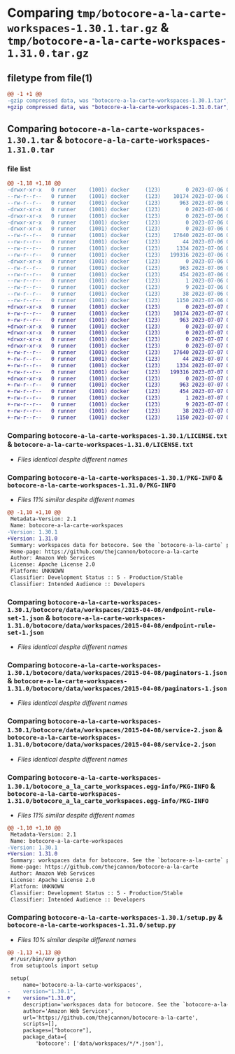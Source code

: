 # Comparing `tmp/botocore-a-la-carte-workspaces-1.30.1.tar.gz` & `tmp/botocore-a-la-carte-workspaces-1.31.0.tar.gz`

## filetype from file(1)

```diff
@@ -1 +1 @@
-gzip compressed data, was "botocore-a-la-carte-workspaces-1.30.1.tar", last modified: Thu Jul  6 01:45:34 2023, max compression
+gzip compressed data, was "botocore-a-la-carte-workspaces-1.31.0.tar", last modified: Fri Jul  7 01:44:28 2023, max compression
```

## Comparing `botocore-a-la-carte-workspaces-1.30.1.tar` & `botocore-a-la-carte-workspaces-1.31.0.tar`

### file list

```diff
@@ -1,18 +1,18 @@
-drwxr-xr-x   0 runner    (1001) docker     (123)        0 2023-07-06 01:45:34.663257 botocore-a-la-carte-workspaces-1.30.1/
--rw-r--r--   0 runner    (1001) docker     (123)    10174 2023-07-06 01:45:34.000000 botocore-a-la-carte-workspaces-1.30.1/LICENSE.txt
--rw-r--r--   0 runner    (1001) docker     (123)      963 2023-07-06 01:45:34.663257 botocore-a-la-carte-workspaces-1.30.1/PKG-INFO
-drwxr-xr-x   0 runner    (1001) docker     (123)        0 2023-07-06 01:45:34.663257 botocore-a-la-carte-workspaces-1.30.1/botocore/
-drwxr-xr-x   0 runner    (1001) docker     (123)        0 2023-07-06 01:45:34.663257 botocore-a-la-carte-workspaces-1.30.1/botocore/data/
-drwxr-xr-x   0 runner    (1001) docker     (123)        0 2023-07-06 01:45:34.663257 botocore-a-la-carte-workspaces-1.30.1/botocore/data/workspaces/
-drwxr-xr-x   0 runner    (1001) docker     (123)        0 2023-07-06 01:45:34.663257 botocore-a-la-carte-workspaces-1.30.1/botocore/data/workspaces/2015-04-08/
--rw-r--r--   0 runner    (1001) docker     (123)    17640 2023-07-06 01:44:40.000000 botocore-a-la-carte-workspaces-1.30.1/botocore/data/workspaces/2015-04-08/endpoint-rule-set-1.json
--rw-r--r--   0 runner    (1001) docker     (123)       44 2023-07-06 01:44:40.000000 botocore-a-la-carte-workspaces-1.30.1/botocore/data/workspaces/2015-04-08/examples-1.json
--rw-r--r--   0 runner    (1001) docker     (123)     1334 2023-07-06 01:44:40.000000 botocore-a-la-carte-workspaces-1.30.1/botocore/data/workspaces/2015-04-08/paginators-1.json
--rw-r--r--   0 runner    (1001) docker     (123)   199316 2023-07-06 01:44:40.000000 botocore-a-la-carte-workspaces-1.30.1/botocore/data/workspaces/2015-04-08/service-2.json
-drwxr-xr-x   0 runner    (1001) docker     (123)        0 2023-07-06 01:45:34.663257 botocore-a-la-carte-workspaces-1.30.1/botocore_a_la_carte_workspaces.egg-info/
--rw-r--r--   0 runner    (1001) docker     (123)      963 2023-07-06 01:45:34.000000 botocore-a-la-carte-workspaces-1.30.1/botocore_a_la_carte_workspaces.egg-info/PKG-INFO
--rw-r--r--   0 runner    (1001) docker     (123)      454 2023-07-06 01:45:34.000000 botocore-a-la-carte-workspaces-1.30.1/botocore_a_la_carte_workspaces.egg-info/SOURCES.txt
--rw-r--r--   0 runner    (1001) docker     (123)        1 2023-07-06 01:45:34.000000 botocore-a-la-carte-workspaces-1.30.1/botocore_a_la_carte_workspaces.egg-info/dependency_links.txt
--rw-r--r--   0 runner    (1001) docker     (123)        9 2023-07-06 01:45:34.000000 botocore-a-la-carte-workspaces-1.30.1/botocore_a_la_carte_workspaces.egg-info/top_level.txt
--rw-r--r--   0 runner    (1001) docker     (123)       38 2023-07-06 01:45:34.663257 botocore-a-la-carte-workspaces-1.30.1/setup.cfg
--rw-r--r--   0 runner    (1001) docker     (123)     1150 2023-07-06 01:45:34.000000 botocore-a-la-carte-workspaces-1.30.1/setup.py
+drwxr-xr-x   0 runner    (1001) docker     (123)        0 2023-07-07 01:44:28.483791 botocore-a-la-carte-workspaces-1.31.0/
+-rw-r--r--   0 runner    (1001) docker     (123)    10174 2023-07-07 01:44:28.000000 botocore-a-la-carte-workspaces-1.31.0/LICENSE.txt
+-rw-r--r--   0 runner    (1001) docker     (123)      963 2023-07-07 01:44:28.483791 botocore-a-la-carte-workspaces-1.31.0/PKG-INFO
+drwxr-xr-x   0 runner    (1001) docker     (123)        0 2023-07-07 01:44:28.479791 botocore-a-la-carte-workspaces-1.31.0/botocore/
+drwxr-xr-x   0 runner    (1001) docker     (123)        0 2023-07-07 01:44:28.479791 botocore-a-la-carte-workspaces-1.31.0/botocore/data/
+drwxr-xr-x   0 runner    (1001) docker     (123)        0 2023-07-07 01:44:28.479791 botocore-a-la-carte-workspaces-1.31.0/botocore/data/workspaces/
+drwxr-xr-x   0 runner    (1001) docker     (123)        0 2023-07-07 01:44:28.483791 botocore-a-la-carte-workspaces-1.31.0/botocore/data/workspaces/2015-04-08/
+-rw-r--r--   0 runner    (1001) docker     (123)    17640 2023-07-07 01:43:28.000000 botocore-a-la-carte-workspaces-1.31.0/botocore/data/workspaces/2015-04-08/endpoint-rule-set-1.json
+-rw-r--r--   0 runner    (1001) docker     (123)       44 2023-07-07 01:43:28.000000 botocore-a-la-carte-workspaces-1.31.0/botocore/data/workspaces/2015-04-08/examples-1.json
+-rw-r--r--   0 runner    (1001) docker     (123)     1334 2023-07-07 01:43:28.000000 botocore-a-la-carte-workspaces-1.31.0/botocore/data/workspaces/2015-04-08/paginators-1.json
+-rw-r--r--   0 runner    (1001) docker     (123)   199316 2023-07-07 01:43:28.000000 botocore-a-la-carte-workspaces-1.31.0/botocore/data/workspaces/2015-04-08/service-2.json
+drwxr-xr-x   0 runner    (1001) docker     (123)        0 2023-07-07 01:44:28.483791 botocore-a-la-carte-workspaces-1.31.0/botocore_a_la_carte_workspaces.egg-info/
+-rw-r--r--   0 runner    (1001) docker     (123)      963 2023-07-07 01:44:28.000000 botocore-a-la-carte-workspaces-1.31.0/botocore_a_la_carte_workspaces.egg-info/PKG-INFO
+-rw-r--r--   0 runner    (1001) docker     (123)      454 2023-07-07 01:44:28.000000 botocore-a-la-carte-workspaces-1.31.0/botocore_a_la_carte_workspaces.egg-info/SOURCES.txt
+-rw-r--r--   0 runner    (1001) docker     (123)        1 2023-07-07 01:44:28.000000 botocore-a-la-carte-workspaces-1.31.0/botocore_a_la_carte_workspaces.egg-info/dependency_links.txt
+-rw-r--r--   0 runner    (1001) docker     (123)        9 2023-07-07 01:44:28.000000 botocore-a-la-carte-workspaces-1.31.0/botocore_a_la_carte_workspaces.egg-info/top_level.txt
+-rw-r--r--   0 runner    (1001) docker     (123)       38 2023-07-07 01:44:28.483791 botocore-a-la-carte-workspaces-1.31.0/setup.cfg
+-rw-r--r--   0 runner    (1001) docker     (123)     1150 2023-07-07 01:44:28.000000 botocore-a-la-carte-workspaces-1.31.0/setup.py
```

### Comparing `botocore-a-la-carte-workspaces-1.30.1/LICENSE.txt` & `botocore-a-la-carte-workspaces-1.31.0/LICENSE.txt`

 * *Files identical despite different names*

### Comparing `botocore-a-la-carte-workspaces-1.30.1/PKG-INFO` & `botocore-a-la-carte-workspaces-1.31.0/PKG-INFO`

 * *Files 11% similar despite different names*

```diff
@@ -1,10 +1,10 @@
 Metadata-Version: 2.1
 Name: botocore-a-la-carte-workspaces
-Version: 1.30.1
+Version: 1.31.0
 Summary: workspaces data for botocore. See the `botocore-a-la-carte` package for more info.
 Home-page: https://github.com/thejcannon/botocore-a-la-carte
 Author: Amazon Web Services
 License: Apache License 2.0
 Platform: UNKNOWN
 Classifier: Development Status :: 5 - Production/Stable
 Classifier: Intended Audience :: Developers
```

### Comparing `botocore-a-la-carte-workspaces-1.30.1/botocore/data/workspaces/2015-04-08/endpoint-rule-set-1.json` & `botocore-a-la-carte-workspaces-1.31.0/botocore/data/workspaces/2015-04-08/endpoint-rule-set-1.json`

 * *Files identical despite different names*

### Comparing `botocore-a-la-carte-workspaces-1.30.1/botocore/data/workspaces/2015-04-08/paginators-1.json` & `botocore-a-la-carte-workspaces-1.31.0/botocore/data/workspaces/2015-04-08/paginators-1.json`

 * *Files identical despite different names*

### Comparing `botocore-a-la-carte-workspaces-1.30.1/botocore/data/workspaces/2015-04-08/service-2.json` & `botocore-a-la-carte-workspaces-1.31.0/botocore/data/workspaces/2015-04-08/service-2.json`

 * *Files identical despite different names*

### Comparing `botocore-a-la-carte-workspaces-1.30.1/botocore_a_la_carte_workspaces.egg-info/PKG-INFO` & `botocore-a-la-carte-workspaces-1.31.0/botocore_a_la_carte_workspaces.egg-info/PKG-INFO`

 * *Files 11% similar despite different names*

```diff
@@ -1,10 +1,10 @@
 Metadata-Version: 2.1
 Name: botocore-a-la-carte-workspaces
-Version: 1.30.1
+Version: 1.31.0
 Summary: workspaces data for botocore. See the `botocore-a-la-carte` package for more info.
 Home-page: https://github.com/thejcannon/botocore-a-la-carte
 Author: Amazon Web Services
 License: Apache License 2.0
 Platform: UNKNOWN
 Classifier: Development Status :: 5 - Production/Stable
 Classifier: Intended Audience :: Developers
```

### Comparing `botocore-a-la-carte-workspaces-1.30.1/setup.py` & `botocore-a-la-carte-workspaces-1.31.0/setup.py`

 * *Files 10% similar despite different names*

```diff
@@ -1,13 +1,13 @@
 #!/usr/bin/env python
 from setuptools import setup
 
 setup(
     name='botocore-a-la-carte-workspaces',
-    version="1.30.1",
+    version="1.31.0",
     description='workspaces data for botocore. See the `botocore-a-la-carte` package for more info.',
     author='Amazon Web Services',
     url='https://github.com/thejcannon/botocore-a-la-carte',
     scripts=[],
     packages=["botocore"],
     package_data={
         'botocore': ['data/workspaces/*/*.json'],
```

